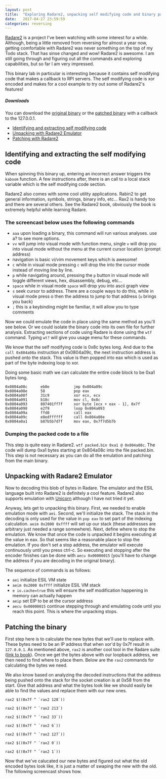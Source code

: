 ```yaml
---
layout: post
title:  "Exploring Radare2, unpacking self modifying code and binary patching"
date:   2017-04-27 23:59:59
categories: reversing
---
```


[Radare2](https://radare.org) is a project I've been watching with some interest for a while. Although, being a little removed from reversing for almost a year now, getting comfortable with Radare2 was never something on the top of my Todo stack. That has sinse changed and wow! Radare2 is awesome. I am still going through and figuring out all the commands and exploring capabilities, but so far I am very impressed.

This binary lab in particular is interesting because it contains self modifying code that makes a callback to RPI servers. The self modifying code is xor encoded and makes for a cool example to try out some of Radare2's features!

##### Downloads

You can download the [original binary](/assets/radare2emu/bomb) or the [patched binary](/assets/radare2emu/bomb.mod) with a callback to the 127.0.0.1.

- [Identifying and extracting self modifying code](#finding)
- [Unpacking with Radare2 Emulator](#radare2)
- [Patching with Radare2](#patching)

<a name="finding"></a>

## Identifying and extracting the self modifying code

When spinning this binary up, entering an incorrect answer triggers the `kaboom` function. A few instructions after, there is an call to a local stack variable which is the self modifying code section. 

Radare2 also comes with some cool utility applications. Rabin2 to get general information, symbols, strings, binary info, etc... Rax2 is handy too and there are several others. See the Radare2 book, obviously the book is extremely helpful while learning Radare.

### The screencast below uses the following commands

- `aaa` upon loading a binary, this command will run various analyses. use a? to see more options.
- `vv` will jump into visual mode with function menu, single `v` will drop you into visual mode without the menu at the current cursor location (prompt address)
- navigation is basic vi/vim movement keys which is awesome!
- `c` while in visual mode pressing `c` will drop the into the cursor mode instead of moving line by line.
- `p` while navigating around, pressing the `p` button in visual mode will toggle different views, hex, disassembly, debug, etc...
- `space` while in visual mode `space` will drop you into ascii graph view
- `s` seek cursor to address. There are a couple ways to do this, while in visual mode press o then the address to jump to that address (`u` brings you back)
- `;` this is a keybinding might be familiar, it will allow you to type comments

<asciinema-player src="/assets/radare2emu/screencast1.json" cols="120" rows="29"></asciinema-player>

Now we could emulate the code in place using the same method as you'll see below. Or we could isolate the binary code into its own file for further analysis. Extracting sections of code using Radare is done using the `wtf` command. Typing `wt?` will give you usage menu for these commands. 

We know that the self modifying code is 0x8c bytes long. And due to the `call 0x804a08a` instruction at 0x0804a09c, the next instruction address is pushed onto the stack. This value is then popped into eax which is used as part of the byte indexing loop to xor. 

Doing some basic math we can calculate the entire code block to be 0xa1 bytes long.

```config
0x0804a08c      eb0e           jmp 0x804a09c           
0x0804a08e      58             pop eax
0x0804a08f      31c9           xor ecx, ecx
0x0804a091      b18c           mov cl, 0x8c
0x0804a093      807401ff7f     xor byte [ecx + eax - 1], 0x7f
0x0804a098      e2f9           loop 0x804a093             
0x0804a09a      ffd0           call eax
0x0804a09c      e8edffffff     call 0x804a08e              
0x0804a0a1      b87b5b7d7f     mov eax, 0x7f7d5b7b
```

### Dumping the packed code to a file

This step is quite easy in Radare2. `wtf packed.bin 0xa1 @ 0x804a08c`. The code will dump 0xa1 bytes starting at 0x804a08c into the file packed.bin. This step is not necessary as you can do all the emulation and patching from the main binary.

<a name="radare2"></a>

## Unpacking with Radare2 Emulator

Now to decoding this blob of bytes in Radare. The emulator and the ESIL language built into Radare2 is definitely a cool feature. Radare2 also supports emulation with [Unicorn](https://github.com/radare/radare2-extras/tree/master/unicorn) although I have not tried it yet. 

Anyway, lets get to unpacking this binary. First, we needed to enable emulation mode with `aei`. Second, we'll initialize the stack. The stack in the decoding is only used for the value in `pop eax` to set part of the indexing calculation. `aeim 0x2000 0xffff` will set up our stack (these addresses are arbitrary just needed a range somewhere). Next, define where to stop the emulation. We know that once the code is unpacked it begins executing at the value in eax. So that seems like a reasonable place to stop the emulation. If you don't set a stop address, the emulator will execute continuously until you press ctrl-c. So executing and stopping after the encoder finishes can be done with `aecu 0x00000015` (you'll have to change the address if you are decoding in the original binary).

The sequence of commands is as follows:

- `aei` initialize ESIL VM state
- `aeim 0x2000 0xffff` initialize ESIL VM stack
- `e io.cache=true` this will ensure the self modification happening in memory can actually happen
- `aeip` set EIP to be at the cursor address
- `aecu 0x00000015` continue stepping through and emulating code until you reach this point. This is where the unpacking stops.

<asciinema-player src="/assets/radare2emu/screencast2.json" cols="120" rows="30"></asciinema-player>

<a name="patching"></a>

## Patching the binary

First step here is to calculate the new bytes that we'll use to replace with. These bytes need to be an IP address that when xor'd by 0x7f result in `127.0.0.1`. As mentioned above, `rax2` is another cool tool in the Radare suite ([link to book](https://radare.gitbooks.io/radare2book/content/introduction/rax2.html)). Once we get the bytes above with our loopback address, we then need to find where to place them. Below are the `rax2` commands for calculating the bytes we need.

We also know based on analyzing the decoded instructions that the address being pushed onto the stack for the socket creation is at 0x58 from the start. Give that address and what the bytes look like we should easily be able to find the values and replace them with our new ones.

```rax2 $((0x7f ^ `rax2 128`))```

```rax2 $((0x7f ^ `rax2 213`)```

```rax2 $((0x7f ^ `rax2 33`))```

```rax2 $((0x7f ^ `rax2 6`))```

```rax2 $((0x7f ^ `rax2 127`))```

```rax2 $((0x7f ^ `rax2 0`))```

```rax2 $((0x7f ^ `rax2 1`))```

Now that we've calucated our new bytes and figured out what the old encoded bytes look like, it is just a matter of swaping the new with the old. The following screencast shows how.

<asciinema-player src="/assets/radare2emu/screencast3.json" cols="120" rows="30"></asciinema-player>





